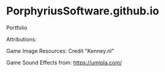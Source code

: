 # PorphyriusSoftware.github.io
Portfolio

Attributions:

Game Image Resources:
Credit "Kenney.nl"


Game Sound Effects from:
https://umipla.com/